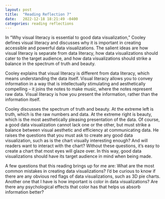```yaml
---
layout: post
title:  "Reading Reflection 7"
date:   2022-12-18 18:21:49 -0400
categories: reading reflections
---
```


In “Why visual literacy is essential to good data visualization,” Cooley defines visual literacy and discusses why it is important in creating accessible and powerful data visualizations. The salient ideas are how visual literacy is separate from data literacy, how data visualizations should cater to the target audience, and how data visualizations should strike a balance in the spectrum of truth and beauty. 

Cooley explains that visual literacy is different from data literacy, which means understanding the data itself. Visual literacy allows you to convey information in a way that is intellectually stimulating and aesthetically compelling – it joins the notes to make music, where the notes represent raw data. Visual literacy is how you present the information, rather than the information itself. 

Cooley discusses the spectrum of truth and beauty. At the extreme left is truth, which is the raw numbers and data. At the extreme right is beauty, which is the most aesthetically pleasing presentation of the data. Of course, a good data visualization cannot lack one or the other, but must strike a balance between visual aesthetic and efficiency at communicating data. He raises the questions that you must ask to create any good data visualization, such as is the chart visually interesting enough? And will readers want to interact with the chart? Without these questions, it’s easy to create a chart that most eyes will glaze over. In this way, good data visualizations should have its target audience in mind when being made.

A few questions that this reading brings up for me are: What are the most common mistakes in creating data visualizations? I’d be curious to know if there are any obvious red flags of data visualizations, such as 3D pie charts. Another one that I have is how important is color in data visualizations? Are there any psychological effects that color has that helps us absorb information better?




